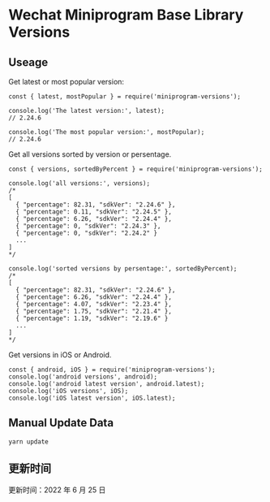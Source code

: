 
# Wechat Miniprogram Base Library Versions

## Useage

Get latest or most popular version:

```;
const { latest, mostPopular } = require('miniprogram-versions');

console.log('The latest version:', latest);
// 2.24.6

console.log('The most popular version:', mostPopular);
// 2.24.6

```

Get all versions sorted by version or persentage.

```
const { versions, sortedByPercent } = require('miniprogram-versions');

console.log('all versions:', versions);
/*
[
  { "percentage": 82.31, "sdkVer": "2.24.6" },
  { "percentage": 0.11, "sdkVer": "2.24.5" },
  { "percentage": 6.26, "sdkVer": "2.24.4" },
  { "percentage": 0, "sdkVer": "2.24.3" },
  { "percentage": 0, "sdkVer": "2.24.2" }
  ...
]
*/

console.log('sorted versions by persentage:', sortedByPercent);
/*
[
  { "percentage": 82.31, "sdkVer": "2.24.6" },
  { "percentage": 6.26, "sdkVer": "2.24.4" },
  { "percentage": 4.07, "sdkVer": "2.23.4" },
  { "percentage": 1.75, "sdkVer": "2.21.4" },
  { "percentage": 1.19, "sdkVer": "2.19.6" }
  ...
]
*/
```

Get versions in iOS or Android.

```
const { android, iOS } = require('miniprogram-versions');
console.log('android versions', android);
console.log('android latest version', android.latest);
console.log('iOS versions', iOS);
console.log('iOS latest version', iOS.latest);
```

## Manual Update Data

```
yarn update
```

## 更新时间

更新时间：2022 年 6 月 25 日
